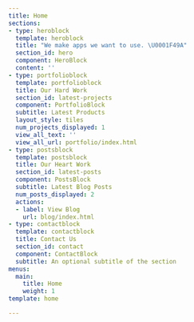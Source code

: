 ```yaml
---
title: Home
sections:
- type: heroblock
  template: heroblock
  title: "We make apps we want to use. \U0001F49A"
  section_id: hero
  component: HeroBlock
  content: ''
- type: portfolioblock
  template: portfolioblock
  title: Our Hard Work
  section_id: latest-projects
  component: PortfolioBlock
  subtitle: Latest Products
  layout_style: tiles
  num_projects_displayed: 1
  view_all_text: ''
  view_all_url: portfolio/index.html
- type: postsblock
  template: postsblock
  title: Our Heart Work
  section_id: latest-posts
  component: PostsBlock
  subtitle: Latest Blog Posts
  num_posts_displayed: 2
  actions:
  - label: View Blog
    url: blog/index.html
- type: contactblock
  template: contactblock
  title: Contact Us
  section_id: contact
  component: ContactBlock
  subtitle: An optional subtitle of the section
menus:
  main:
    title: Home
    weight: 1
template: home

---
```

